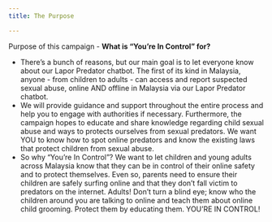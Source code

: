 ```yaml
---
title: The Purpose

---
```



Purpose of this campaign - **What is “You’re In Control” for?**

* There’s a bunch of reasons, but our main goal is to let everyone know about our Lapor Predator chatbot. The first of its kind in Malaysia, anyone - from children to adults - can access and report suspected sexual abuse, online AND offline in Malaysia via our Lapor Predator chatbot. 
* We will provide guidance and support throughout the entire process and help you to engage with authorities if necessary. Furthermore, the campaign hopes to educate and share knowledge regarding child sexual abuse and ways to protects ourselves from sexual predators. We want YOU to know how to spot online predators and know the existing laws that protect children from sexual abuse.
* So why “You’re In Control”? We want to let children and young adults across Malaysia know that they can be in control of their online safety and to protect themselves. Even so, parents need to ensure their children are safely surfing online and that they don’t fall victim to predators on the internet. Adults! Don’t turn a blind eye; know who the children around you are talking to online and teach them about online child grooming. Protect them by educating them. YOU’RE IN CONTROL!
